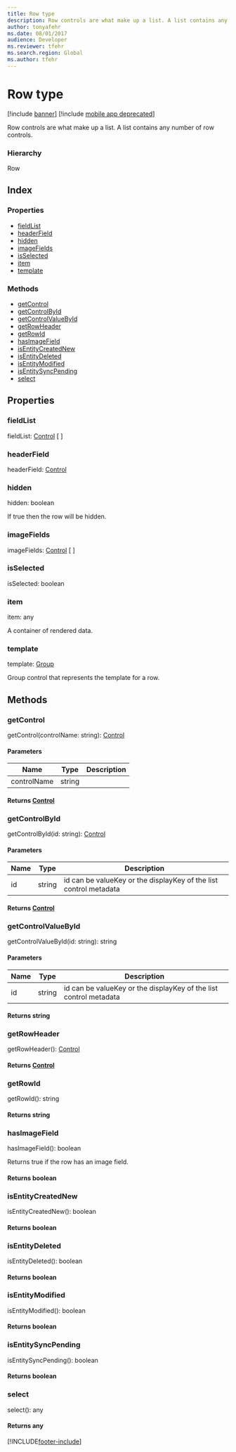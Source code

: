 ```yaml
---
title: Row type
description: Row controls are what make up a list. A list contains any number of row controls.
author: tonyafehr
ms.date: 08/01/2017
audience: Developer
ms.reviewer: tfehr
ms.search.region: Global
ms.author: tfehr
---
```


# Row type

[!include [banner](../../../../includes/banner.md)]
[!include [mobile app deprecated](../../../../includes/mobile-app-deprecation-banner.md)]

Row controls are what make up a list. A list contains any number of row controls.

### Hierarchy

Row <br>

## Index

### Properties

* [fieldList](view-model-control-list-ilist-irow.md#fieldlist)
* [headerField](view-model-control-list-ilist-irow.md#headerfield)
* [hidden](view-model-control-list-ilist-irow.md#hidden)
* [imageFields](view-model-control-list-ilist-irow.md#imagefields)
* [isSelected](view-model-control-list-ilist-irow.md#isselected)
* [item](view-model-control-list-ilist-irow.md#item)
* [template](view-model-control-list-ilist-irow.md#template)

### Methods

* [getControl](view-model-control-list-ilist-irow.md#getcontrol)
* [getControlById](view-model-control-list-ilist-irow.md#getcontrolbyid)
* [getControlValueById](view-model-control-list-ilist-irow.md#getcontrolvaluebyid)
* [getRowHeader](view-model-control-list-ilist-irow.md#getrowheader)
* [getRowId](view-model-control-list-ilist-irow.md#getrowid)
* [hasImageField](view-model-control-list-ilist-irow.md#hasimagefield)
* [isEntityCreatedNew](view-model-control-list-ilist-irow.md#isentitycreatednew)
* [isEntityDeleted](view-model-control-list-ilist-irow.md#isentitydeleted)
* [isEntityModified](view-model-control-list-ilist-irow.md#isentitymodified)
* [isEntitySyncPending](view-model-control-list-ilist-irow.md#isentitysyncpending)
* [select](view-model-control-list-ilist-irow.md#select)

## Properties

### fieldList

fieldList: [Control](view-model-control-basecontrol-icontrol-icontrol.md) [ ]




### headerField

headerField: [Control](view-model-control-basecontrol-icontrol-icontrol.md)




### hidden

hidden: boolean

If true then the row will be hidden.


### imageFields

imageFields: [Control](view-model-control-basecontrol-icontrol-icontrol.md) [ ]




### isSelected

isSelected: boolean




### item

item: any

A container of rendered data.


### template

template: [Group](view-model-control-group-igroup-igroup.md)

Group control that represents the template for a row.


## Methods

### getControl


getControl(controlName: string): [Control](view-model-control-basecontrol-icontrol-icontrol.md)




#### Parameters

| Name | Type | Description |
| ---- | ---- | ----------- |
| controlName|string||

#### Returns [Control](view-model-control-basecontrol-icontrol-icontrol.md)

### getControlById


getControlById(id: string): [Control](view-model-control-basecontrol-icontrol-icontrol.md)




#### Parameters

| Name | Type | Description |
| ---- | ---- | ----------- |
| id|string|id can be valueKey or the displayKey of the list control metadata|

#### Returns [Control](view-model-control-basecontrol-icontrol-icontrol.md)

### getControlValueById


getControlValueById(id: string): string




#### Parameters

| Name | Type | Description |
| ---- | ---- | ----------- |
| id|string|id can be valueKey or the displayKey of the list control metadata|

#### Returns string

### getRowHeader


getRowHeader(): [Control](view-model-control-basecontrol-icontrol-icontrol.md)



#### Returns [Control](view-model-control-basecontrol-icontrol-icontrol.md)

### getRowId


getRowId(): string



#### Returns string

### hasImageField


hasImageField(): boolean

Returns true if the row has an image field.

#### Returns boolean



### isEntityCreatedNew


isEntityCreatedNew(): boolean



#### Returns boolean

### isEntityDeleted


isEntityDeleted(): boolean



#### Returns boolean

### isEntityModified


isEntityModified(): boolean



#### Returns boolean

### isEntitySyncPending


isEntitySyncPending(): boolean



#### Returns boolean

### select


select(): any



#### Returns any


[!INCLUDE[footer-include](../../../../../../includes/footer-banner.md)]
